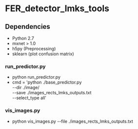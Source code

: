 # FER_detector_lmks_tools

## Dependencies ##
- Python 2.7
- mxnet > 1.0
- h5py (Preprocessing)
- sklearn (plot confusion matrix)

### run_predictor.py ###
- python run_predictor.py
- cmd = 'python ./base_predictor.py \
                  --dir ./image/ \
                  --save ./images_rects_lmks_outputs.txt \
                  --select_type all'

### vis_images.py ###
- python vis_images.py --file ./images_rects_lmks_outputs.txt
